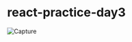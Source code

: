 # react-practice-day3

![Capture](https://user-images.githubusercontent.com/74482130/210250632-7f1a1e16-9075-489b-8782-9b7b6ee1373a.PNG)
